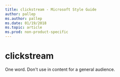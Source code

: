 ```yaml
---
title: clickstream - Microsoft Style Guide
author: pallep
ms.author: pallep
ms.date: 01/19/2018
ms.topic: article
ms.prod: non-product-specific
---
```


# clickstream

One word. Don't use in content for a general audience. 
